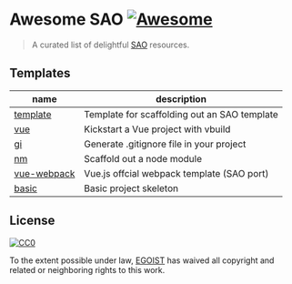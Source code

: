 # Awesome SAO [![Awesome](https://cdn.rawgit.com/sindresorhus/awesome/d7305f38d29fed78fa85652e3a63e154dd8e8829/media/badge.svg)](https://github.com/sindresorhus/awesome)

> A curated list of delightful [SAO](https://github.com/egoist/sao) resources.

## Templates

|name|description|
|---|---|
|[template](https://github.com/egoist/template-template)|Template for scaffolding out an SAO template|
|[vue](https://github.com/egoist/template-vue)|Kickstart a Vue project with vbuild|
|[gi](https://github.com/egoist/template-gi)|Generate .gitignore file in your project|
|[nm](https://github.com/egoist/template-nm)|Scaffold out a node module|
|[vue-webpack](https://github.com/egoist/template-vue-webpack)|Vue.js offcial webpack template (SAO port)|
|[basic](https://github.com/egoist/template-basic)|Basic project skeleton|

## License

[![CC0](http://mirrors.creativecommons.org/presskit/buttons/88x31/svg/cc-zero.svg)](https://creativecommons.org/publicdomain/zero/1.0/)

To the extent possible under law, [EGOIST](http://egoistian.com) has waived all copyright and related or neighboring rights to this work.